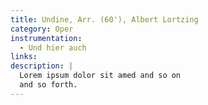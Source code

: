 ```yaml
---
title: Undine, Arr. (60'), Albert Lortzing
category: Oper
instrumentation:
  - Und hier auch
links:
description: |
  Lorem ipsum dolor sit amed and so on
  and so forth.
---
```

